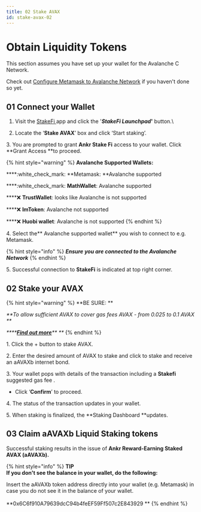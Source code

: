 ```yaml
---
title: 02 Stake AVAX
id: stake-avax-02
---
```


# Obtain Liquidity Tokens

This section assumes you have set up your wallet for the Avalanche C Network.

Check out [Configure Metamask to Avalanche Network](metamask.md) if you haven't done so yet.

## 01 Connect your Wallet

1. Visit the [StakeFi ](https://stakefi.ankr.com)app and click the '_**StakeFi Launchpad**_**'** button.\

2. Locate the ‘**Stake AVAX**’ box and click ‘Start staking’.



<!-- ![](../../static/img/stake-avax.png) -->

3\. You are prompted to grant **Ankr Stake Fi** access to your wallet. Click \*\*Grant Access \*\*to proceed.

{% hint style="warning" %}
**Avalanche Supported Wallets:**

\*\*\*\*:white\_check\_mark: \*\*Metamask: \*\*Avalanche supported

\*\*\*\*:white\_check\_mark: **MathWallet**: Avalanche supported

\*\*\*\*:x: **TrustWallet**: looks like Avalanche is not supported

\*\*\*\*:x: **ImToken**: Avalanche not supported

\*\*\*\*:x: **Huobi wallet**: Avalanche is not supported
{% endhint %}

<!-- ![](<../../../.gitbook/assets/Screenshot 2021-09-20 at 16.16.16.png>) -->

4\. Select the\*\* Avalanche supported wallet\*\* you wish to connect to e.g. Metamask.

{% hint style="info" %}
_**Ensure you are connected to the Avalanche Network**_
{% endhint %}

<!-- ![](<../../../.gitbook/assets/check metamask.png>) -->

5\. Successful connection to **StakeFi** is indicated at top right corner.

<!-- ![Successful Connection](<../../../.gitbook/assets/Screenshot 2021-09-20 at 16.30.34.png>) -->

## 02 Stake your AVAX

{% hint style="warning" %}
\*\*BE SURE: \*\*

_\*\*To allow sufficient AVAX to cover gas fees AVAX - from 0.025 to 0.1 AVAX \*\*_

_\*\*\*\*_[_**Find out more**_](https://docs.avax.network/learn/platform-overview/transaction-fees)_\*\* \*\*_
{% endhint %}

1\. Click the + button to stake AVAX.

<!-- ![](<../../../.gitbook/assets/Screenshot 2021-09-20 at 16.32.22.png>) -->

2\. Enter the desired amount of AVAX to stake and click to stake and receive an aAVAXb internet bond.

<!-- ![](<../../../.gitbook/assets/Screenshot 2021-09-20 at 16.39.59.png>) -->

3\. Your wallet pops with details of the transaction including a **Stakefi** suggested gas fee .

<!-- ![](<../../../.gitbook/assets/Screenshot 2021-09-20 at 16.48.43.png>) -->

* Click ‘**Confirm**’ to proceed.

4\. The status of the transaction updates in your wallet.

<!-- ![](<../../../.gitbook/assets/Screenshot 2021-09-20 at 16.49.03.png>) -->

5\. When staking is finalized, the \*\*Staking Dashboard \*\*updates.

## 03 Claim aAVAXb Liquid Staking tokens

Successful staking results in the issue of **Ankr Reward-Earning Staked AVAX (aAVAXb).**

{% hint style="info" %}
**TIP**\
**If you don't see the balance in your wallet, do the following:**

Insert the aAVAXb token address directly into your wallet (e.g. Metamask) in case you do not see it in the balance of your wallet.\
\
\*\*0x6C6f910A79639dcC94b4feEF59Ff507c2E843929 \*\*
{% endhint %}
